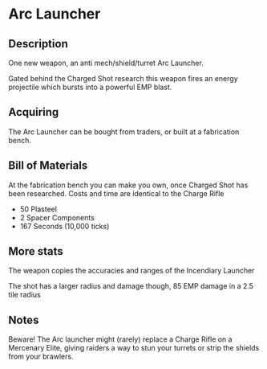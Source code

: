 # Arc Launcher

## Description
One new weapon, an anti mech/shield/turret Arc Launcher.

Gated behind the Charged Shot research this weapon fires an energy projectile which bursts into a powerful EMP blast.

## Acquiring
The Arc Launcher can be bought from traders, or built at a fabrication bench.

## Bill of Materials
At the fabrication bench you can make you own, once Charged Shot has been researched. Costs and time are identical to the Charge Rifle
* 50 Plasteel
* 2 Spacer Components
* 167 Seconds (10,000 ticks)

## More stats
The weapon copies the accuracies and ranges of the Incendiary Launcher

The shot has a larger radius and damage though, 85 EMP damage in a 2.5 tile radius

## Notes
Beware! The Arc launcher might (rarely) replace a Charge Rifle on a Mercenary Elite, giving raiders a way to stun your turrets or strip the shields from your brawlers.
